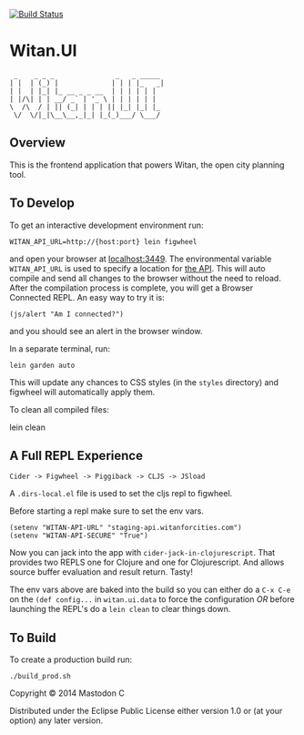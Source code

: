 [![Build Status](https://travis-ci.org/the-frey/witan.ui.svg?branch=master)](https://travis-ci.org/the-frey/witan.ui)

# Witan.UI
     _    _ _ _               _   _ _____
    | |  | (_) |             | | | |_   _|
    | |  | |_| |_ __ _ _ __  | | | | | |
    | |/\| | | __/ _` | '_ \ | | | | | |
    \  /\  / | || (_| | | | || |_| |_| |_
     \/  \/|_|\__\__,_|_| |_(_)___/ \___/

## Overview

This is the frontend application that powers Witan, the open city planning tool.

## To Develop

To get an interactive development environment run:

    WITAN_API_URL=http://{host:port} lein figwheel

and open your browser at [localhost:3449](http://localhost:3449/). The
environmental variable `WITAN_API_URL` is used to specify a location for [the API](https://github.com/MastodonC/witan.app).
This will auto compile and send all changes to the browser without the
need to reload. After the compilation process is complete, you will
get a Browser Connected REPL. An easy way to try it is:

    (js/alert "Am I connected?")

and you should see an alert in the browser window.

In a separate terminal, run:

    lein garden auto

This will update any chances to CSS styles (in the `styles` directory) and figwheel will automatically apply them.

To clean all compiled files:

lein clean

## A Full REPL Experience

```
Cider -> Figwheel -> Piggiback -> CLJS -> JSload
```

A `.dirs-local.el` file is used to set the cljs repl to figwheel.

Before starting a repl make sure to set the env vars.

```
(setenv "WITAN-API-URL" "staging-api.witanforcities.com")
(setenv "WITAN-API-SECURE" "True")
```

Now you can jack into the app with `cider-jack-in-clojurescript`.
That provides two REPLS one for Clojure and one for Clojurescript.
And allows source buffer evaluation and result return. Tasty!

The env vars above are baked into the build so you can either do a
`C-x C-e` on the `(def config...` in `witan.ui.data` to force the
configuration *OR* before launching the REPL's do a `lein clean` to
clear things down.

## To Build

To create a production build run:

    ./build_prod.sh

Copyright © 2014 Mastodon C

Distributed under the Eclipse Public License either version 1.0 or (at your option) any later version.

